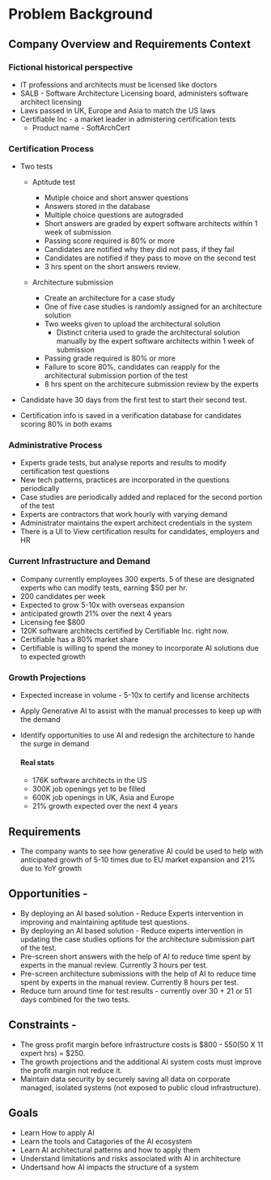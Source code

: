 # Problem Background
## Company Overview and Requirements Context

### Fictional historical perspective
- IT professions and architects must be licensed like doctors
- SALB - Software Architecture Licensing board, administers software architect licensing
- Laws passed in UK, Europe and Asia to match the US laws
- Certifiable Inc - a market leader in admistering certification tests 
  - Product name - SoftArchCert	

### Certification Process
- Two tests
    - Aptitude test
        - Mutiple choice and short answer questions
        - Answers stored in the database
        - Multiple choice questions are autograded
        - Short answers are graded by expert software architects within 1 week of submission
        - Passing score required is 80% or more
        - Candidates are notified why they did not pass, if they fail
        - Candidates are notified if they pass to move on the second test
        - 3 hrs spent on the short answers review.
		
    - Architecture submission
        - Create an architecture for a case study
        - One of five case studies is randomly assigned for an architecture solution
        - Two weeks given to upload the architectural solution
            - Distinct criteria used to grade the architectural solution manually by the expert software architects within 1 week of submission
        - Passing grade required is 80% or more
        - Failure to score 80%, candidates can reapply for the architectural submission portion of the test
        - 8 hrs spent on the architecure submission review by the experts

- Candidate have 30 days from the first test to start their second test.
- Certification info is saved in a verification database for candidates scoring 80% in both exams
	
### Administrative Process
- Experts grade tests, but analyse reports and results to modify certification test questions
- New tech patterns, practices are incorporated in the questions periodically
- Case studies are periodically added and replaced for the second portion of the test
- Experts are contractors that work hourly with varying demand
- Administrator maintains the expert architect credentials in the system
- There is a UI to View certification results for candidates, employers and HR

### Current Infrastructure and Demand
- Company currently employees 300 experts. 5 of these are designated experts who can modify tests, earning $50 per hr.
- 200 candidates per week 
- Expected to grow 5-10x with overseas expansion
- anticipated growth 21% over the next 4 years
- Licensing fee $800
- 120K software architects certified by Certifiable Inc. right now.
- Certifiable has a 80% market share
- Certifiable is willing to spend the money to incorporate AI solutions due to expected growth

### Growth Projections
  - Expected increase in volume - 5-10x to certify and license architects
  - Apply Generative AI to assist with the manual processes to keep up with the demand
  - Identify opportunities to use AI and redesign the architecture to hande the surge in demand

    #### Real stats
    - 176K software architects in the US
    - 300K job openings yet to be filled
    - 600K job openings in UK, Asia and Europe
    - 21% growth expected over the next 4 years

## Requirements

- The company wants to see how generative AI could be used to help with anticipated growth of 5-10 times due to EU market expansion and 21% due to YoY growth

## Opportunities -
- By deploying an AI based solution - Reduce Experts intervention in improving and maintaining aptitude test questions.
- By deploying an AI based solution - Reduce experts intervention in updating the case studies options for the architecture submission part of the test. 
- Pre-screen short answers with the help of AI to reduce time spent by experts in the manual review. Currently 3 hours per test.
- Pre-screen architecture submissions with the help of AI to reduce time spent by experts in the manual review. Currently 8 hours per test.
- Reduce turn around time for test results - currently over 30 + 21 or 51 days combined for the two tests.

## Constraints -
 
- The gross profit margin before infrastructure costs is $800 - $550 ($50 X 11 expert hrs) = $250.
- The growth projections and the additional AI system costs must improve the profit margin not reduce it.
- Maintain data security by securely saving all data on corporate managed, isolated systems (not exposed to public cloud infrastructure).

## Goals

- Learn How to apply AI
- Learn the tools and Catagories of the AI ecosystem
- Learn AI architectural patterns and how to apply them
- Understand limitations and risks associated with AI in architecture
- Undertsand how AI impacts the structure of a system